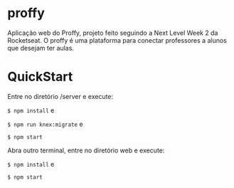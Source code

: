 # proffy
Aplicação web do Proffy, projeto feito seguindo a Next Level Week 2 da Rocketseat.
O proffy é uma plataforma para conectar professores a alunos que desejam ter aulas.

# QuickStart
Entre no diretório /server e execute:

`$ npm install`
e

`$ npm run knex:migrate`
e

`$ npm start`

Abra outro terminal, entre no diretório web e execute:

`$ npm install`
e

`$ npm start`
